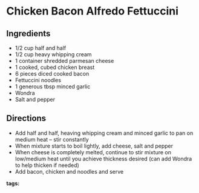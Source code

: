 # Chicken Bacon Alfredo Fettuccini

## Ingredients

* 1/2 cup half and half
* 1/2 cup heavy whipping cream
* 1 container shredded parmesan cheese
* 1 cooked, cubed chicken breast
* 6 pieces diced cooked bacon
* Fettuccini noodles
* 1 generous tbsp minced garlic
* Wondra
* Salt and pepper

## Directions

* Add half and half, heaving whipping cream and minced garlic to pan on medium heat – stir constantly
* When mixture starts to boil lightly, add cheese, salt and pepper
* When cheese is completely melted, continue to stir mixture on low/medium heat until you achieve thickness desired (can add Wondra to help thicken if needed)
* Add bacon, chicken and noodles and serve

__tags:__ 

